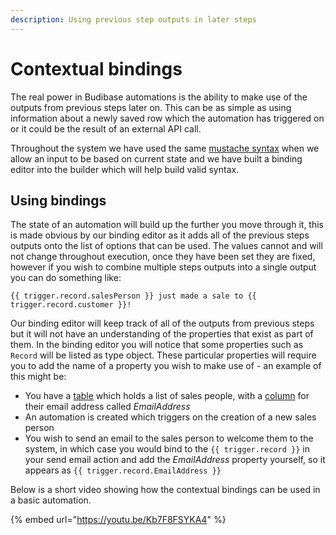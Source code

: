 ```yaml
---
description: Using previous step outputs in later steps
---
```


# Contextual bindings

The real power in Budibase automations is the ability to make use of the outputs from previous steps later on. This can be as simple as using information about a newly saved row which the automation has triggered on or it could be the result of an external API call.

Throughout the system we have used the same [mustache syntax](https://mustache.github.io/mustache.5.html) when we allow an input to be based on current state and we have built a binding editor into the builder which will help build valid syntax.

## Using bindings

The state of an automation will build up the further you move through it, this is made obvious by our binding editor as it adds all of the previous steps outputs onto the list of options that can be used. The values cannot and will not change throughout execution, once they have been set they are fixed, however if you wish to combine multiple steps outputs into a single output you can do something like:

```text
{{ trigger.record.salesPerson }} just made a sale to {{ trigger.record.customer }}!
```

Our binding editor will keep track of all of the outputs from previous steps but it will not have an understanding of the properties that exist as part of them. In the binding editor you will notice that some properties such as `Record` will be listed as type object. These particular properties will require you to add the name of a property you wish to make use of - an example of this might be:

* You have a [table](../data/tables/) which holds a list of sales people, with a [column](../data/tables/columns.md) for their email address called _EmailAddress_
* An automation is created which triggers on the creation of a new sales person
* You wish to send an email to the sales person to welcome them to the system, in which case you would bind to the `{{ trigger.record }}` in your send email action and add the _EmailAddress_ property yourself, so it appears as `{{ trigger.record.EmailAddress }}`

Below is a short video showing how the contextual bindings can be used in a basic automation.

{% embed url="https://youtu.be/Kb7F8FSYKA4" %}



